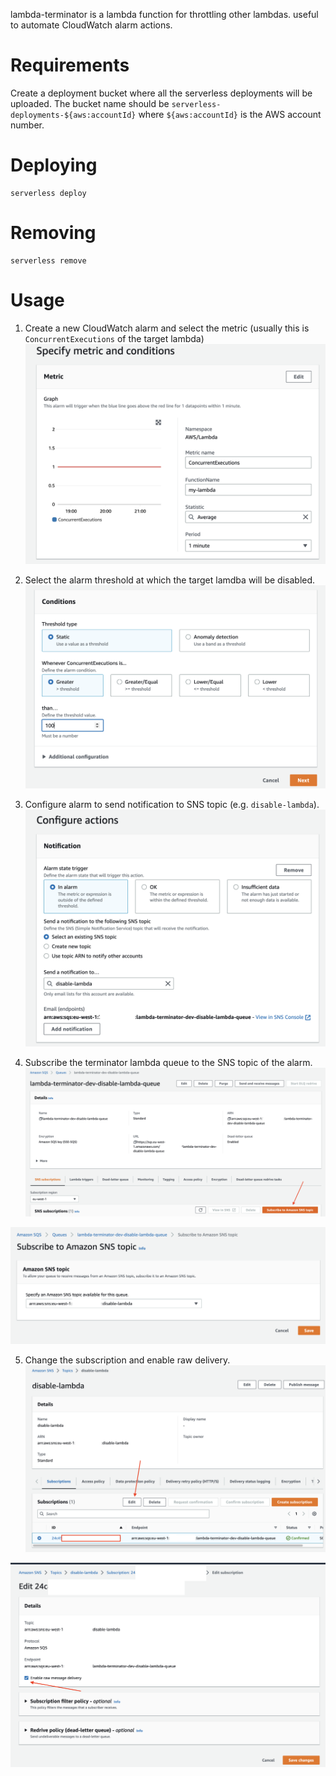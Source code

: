 lambda-terminator is a lambda function for throttling other lambdas. useful to automate CloudWatch alarm actions.

# Requirements

Create a deployment bucket where all the serverless deployments will be uploaded.
The bucket name should be `serverless-deployments-${aws:accountId}` where `${aws:accountId}` is the AWS account number.

# Deploying

```
serverless deploy
```

# Removing

```
serverless remove
```


# Usage

1. Create a new CloudWatch alarm and select the metric (usually this is `ConcurrentExecutions` of the target lambda)
![](docs/AlarmMetric.png)

2. Select the alarm threshold at which the target lamdba will be disabled.
![](docs/AlarmThreshold.png)

3. Configure alarm to send notification to SNS topic (e.g. `disable-lambda`).
![](docs/AlarmSNS.png)

4. Subscribe the terminator lambda queue to the SNS topic of the alarm.
![](docs/SQSSubscribe.png)

![](docs/SNSSelection.png)

5. Change the subscription and enable raw delivery.
![](docs/SNSSubscriptionList.png)

![](docs/SNSRawDelivery.png)